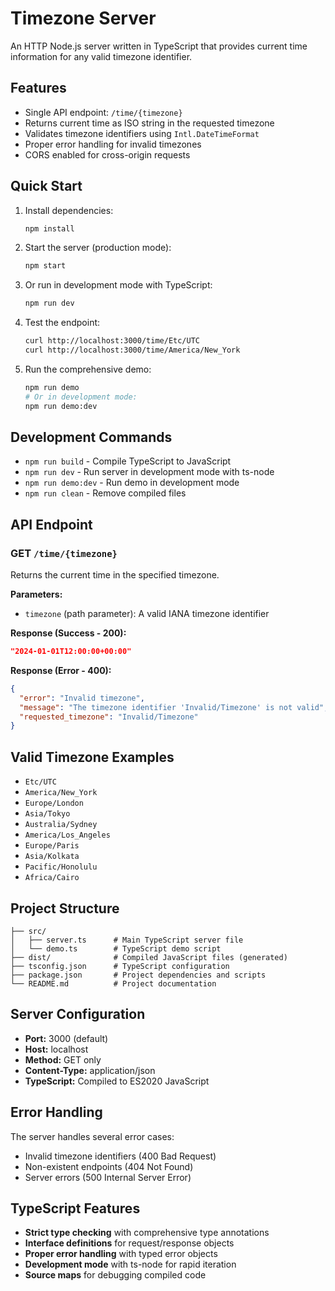 # Timezone Server

An HTTP Node.js server written in TypeScript that provides current time information for any valid timezone identifier.

## Features

- Single API endpoint: `/time/{timezone}`
- Returns current time as ISO string in the requested timezone
- Validates timezone identifiers using `Intl.DateTimeFormat`
- Proper error handling for invalid timezones
- CORS enabled for cross-origin requests

## Quick Start

1. Install dependencies:
   ```bash
   npm install
   ```

2. Start the server (production mode):
   ```bash
   npm start
   ```

3. Or run in development mode with TypeScript:
   ```bash
   npm run dev
   ```

4. Test the endpoint:
   ```bash
   curl http://localhost:3000/time/Etc/UTC
   curl http://localhost:3000/time/America/New_York
   ```

5. Run the comprehensive demo:
   ```bash
   npm run demo
   # Or in development mode:
   npm run demo:dev
   ```

## Development Commands

- `npm run build` - Compile TypeScript to JavaScript
- `npm run dev` - Run server in development mode with ts-node
- `npm run demo:dev` - Run demo in development mode
- `npm run clean` - Remove compiled files

## API Endpoint

### GET `/time/{timezone}`

Returns the current time in the specified timezone.

**Parameters:**
- `timezone` (path parameter): A valid IANA timezone identifier

**Response (Success - 200):**
```json
"2024-01-01T12:00:00+00:00"
```

**Response (Error - 400):**
```json
{
  "error": "Invalid timezone",
  "message": "The timezone identifier 'Invalid/Timezone' is not valid",
  "requested_timezone": "Invalid/Timezone"
}
```

## Valid Timezone Examples

- `Etc/UTC`
- `America/New_York`
- `Europe/London`
- `Asia/Tokyo`
- `Australia/Sydney`
- `America/Los_Angeles`
- `Europe/Paris`
- `Asia/Kolkata`
- `Pacific/Honolulu`
- `Africa/Cairo`

## Project Structure

```
├── src/
│   ├── server.ts      # Main TypeScript server file
│   └── demo.ts        # TypeScript demo script
├── dist/              # Compiled JavaScript files (generated)
├── tsconfig.json      # TypeScript configuration
├── package.json       # Project dependencies and scripts
└── README.md          # Project documentation
```

## Server Configuration

- **Port:** 3000 (default)
- **Host:** localhost
- **Method:** GET only
- **Content-Type:** application/json
- **TypeScript:** Compiled to ES2020 JavaScript

## Error Handling

The server handles several error cases:
- Invalid timezone identifiers (400 Bad Request)
- Non-existent endpoints (404 Not Found)
- Server errors (500 Internal Server Error)

## TypeScript Features

- **Strict type checking** with comprehensive type annotations
- **Interface definitions** for request/response objects
- **Proper error handling** with typed error objects
- **Development mode** with ts-node for rapid iteration
- **Source maps** for debugging compiled code
